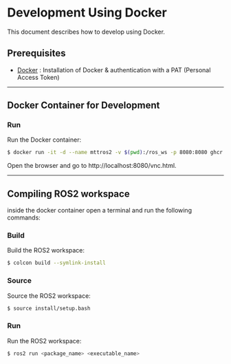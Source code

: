 # Development Using Docker

This document describes how to develop using Docker.

## Prerequisites

- [Docker](docs/dockerInstallation.md) : Installation of Docker & authentication with a PAT (Personal Access Token)

---

## Docker Container for Development

### Run

Run the Docker container:

```bash
$ docker run -it -d --name mttros2 -v $(pwd):/ros_ws -p 8080:8080 ghcr.io/mittechteam/mtt-ros2-dev
```

Open the browser and go to http://localhost:8080/vnc.html.

---

## Compiling ROS2 workspace

inside the docker container open a terminal and run the following commands:

### Build

Build the ROS2 workspace:

```bash
$ colcon build --symlink-install
```

### Source

Source the ROS2 workspace:

```bash
$ source install/setup.bash
```

### Run

Run the ROS2 workspace:

```bash
$ ros2 run <package_name> <executable_name>
```

